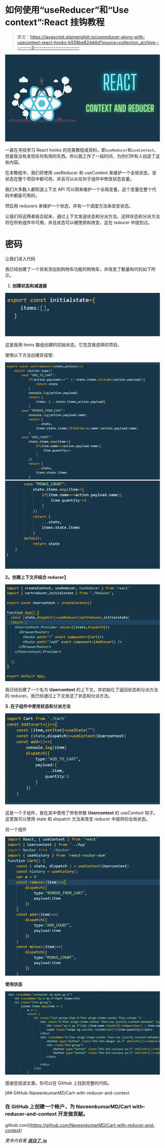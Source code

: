 # 如何使用“useReducer”和“Use context”:React 挂钩教程

> 原文：<https://javascript.plainenglish.io/usereducer-along-with-usecontext-react-hooks-b558be82dd4d?source=collection_archive---------3----------------------->

![](img/a0220810e87529194e1cfcc46feedfc5.png)

一直在寻找学习 React hooks 的完美教程或资料，即`useReducer`和`useContext`。但是我没有发现任何有用的东西。所以我工作了一段时间，为你们所有人创造了这些内容。

在本教程中，我们将使用 useReducer 和 useContext 来维护一个全局状态，该状态在整个项目中都可用，并且可以从任何子组件中修改状态变量。

我们大多数人都知道上下文 API 可以用来维护一个全局变量，这个变量在整个代码中都是可用的。

然后用 reducers 来维护一个状态，并有一个调度方法来改变状态。

让我们将这两者结合起来，通过上下文发送状态和分派方法，这样状态和分派方法将在所有组件中可用，并且状态可以被使用和改变，这在 reducer 中提到过。

# 密码

让我们进入代码

我已经创建了一个具有添加到购物车功能的购物车，并改变了数量和代码如下所示。

1.  **创建状态和减速器**

![](img/6cb0b18645e6a0e41c3991fadf4cf5a5.png)

这是我用 items 数组创建的初始状态。它包含我选择的项目。

使用以下方法创建异径管:

![](img/40da559824424b53c2c46a2f8560dc98.png)![](img/290889ac864177ab8d03fabe1f64a366.png)

**2。创建上下文并结合 reducer】**

![](img/6280665d7fb9657eca97a89ed1cf96ad.png)

我已经创建了一个名为 **Usercontext** 的上下文，并初始化了返回状态和分派方法的 reducer。我已经通过上下文发送了状态和分派方法。

**3 .在子组件中使用状态和分派方法**

![](img/e4723a41ca1ba2dec4154f69b629f53a.png)

这是一个子组件，我在其中使用了带有参数 **Usercontext** 的 useContext 钩子。这里我可以使用 state 和 dispatch 方法来改变 reducer 中提供的全局状态。

另一个组件

![](img/e7ff0675453d9af1cbc0f819e5de1aed.png)

**使用状态**

![](img/90c4b5fc5eb7cf85f140e42ffdcbb9e1.png)

感谢您阅读文章。你可以在 GitHub 上找到完整的代码。

[](https://github.com/NaveenkumarMD/Cart-with-reducer-and-context) [## GitHub-NaveenkumarMD/Cart-with-reducer-and-context

### 在 GitHub 上创建一个帐户，为 NaveenkumarMD/Cart with-reducer-and-context 开发做贡献。

github.com](https://github.com/NaveenkumarMD/Cart-with-reducer-and-context) 

*更多内容看* [***说白了. io***](http://plainenglish.io/)
